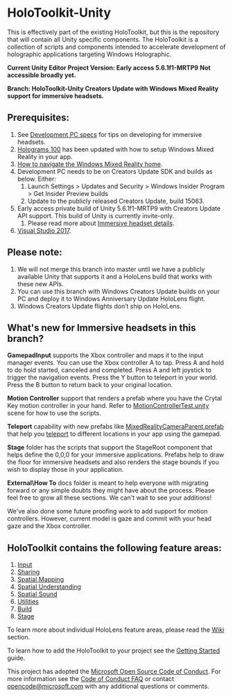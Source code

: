 # HoloToolkit-Unity
This is effectively part of the existing HoloToolkit, but this is the repository that will contain all Unity specific components.
The HoloToolkit is a collection of scripts and components intended to accelerate development of holographic applications targeting Windows Holographic.

**Current Unity Editor Project Version: Early access 5.6.1f1-MRTP9** **Not accessible broadly yet.**

**Branch: HoloToolkit-Unity Creators Update with Windows Mixed Reality support for immersive headsets.**

## Prerequisites:
1. See [Development PC specs](https://developer.microsoft.com/en-us/windows/mixed-reality/install_the_tools#developing_for_immersive_headsets) for tips on developing for immersive headsets.
2. [Holograms 100](https://developer.microsoft.com/en-us/windows/mixed-reality/holograms_100) has been updated with how to setup Windows Mixed Reality in your app.
3. [How to navigate the Windows Mixed Reality home](https://developer.microsoft.com/en-us/windows/mixed-reality/navigating_the_windows_mixed_reality_home).
4. Development PC needs to be on Creators Update SDK and builds as below. Either:
    1. Launch Settings > Updates and Security > Windows Insider Program > Get Insider Preview builds 
    2. Update to the publicly released Creators Update, build 15063.
5. Early access private build of Unity 5.6.1f1-MRTP9 with Creators Update API support. This build of Unity is currently invite-only.
    1. Please read more about [Immersive headset details](https://developer.microsoft.com/en-us/windows/mixed-reality/immersive_headset_details).
6. [Visual Studio 2017](https://www.visualstudio.com/downloads/).

## Please note:
1. We will not merge this branch into master until we have a publicly available Unity that supports it and a HoloLens build that works with these new APIs.
2. You can use this branch with Windows Creators Update builds on your PC and deploy it to Windows Anniversary Update HoloLens flight.
3. Windows Creators Update flights don’t ship on HoloLens.

## What's new for Immersive headsets in this branch?

**GamepadInput** supports the Xbox controller and maps it to the input manager events.
You can use the Xbox controller A to tap.
Press A and hold to do hold started, canceled and completed.
Press A and left joystick to trigger the navigation events.
Press the Y button to teleport in your world.
Press the B button to return back to your original location.

**Motion Controller** support that renders a prefab where you have the Crytal Key motion controller in your hand. Refer to [MotionControllerTest.unity](https://github.com/Microsoft/HoloToolkit-Unity/blob/RS2_WindowsMixedReality/Assets/HoloToolkit/Input/Tests/Scenes/MotionControllerTest.unity) scene for how to use the scripts.

**Teleport** capability with new prefabs like [MixedRealityCameraParent.prefab](https://github.com/Microsoft/HoloToolkit-Unity/blob/RS2_WindowsMixedReality/Assets/HoloToolkit/Input/Tests/Scenes/MotionControllerTest.unity) that help you [teleport](https://github.com/Microsoft/HoloToolkit-Unity/blob/RS2_WindowsMixedReality/Assets/HoloToolkit/Input/Tests/Scenes/MotionControllerTest.unity) to different locations in your app using the gamepad.

**Stage** folder has the scripts that support the StageRoot component that helps define the 0,0,0 for your immersive applications.
Prefabs help to draw the floor for immersive headsets and also renders the stage bounds if you wish to display those in your application.

**External\How To** docs folder is meant to help everyone with migrating forward or any simple doubts they might have about the process.
Please feel free to grow all these sections. We can't wait to see your additions!

We've also done some future proofing work to add support for motion controllers. 
However, current model is gaze and commit with your head gaze and the Xbox controller.

## HoloToolkit contains the following feature areas:

1. [Input](Assets/HoloToolkit/Input/README.md)
2. [Sharing](Assets/HoloToolkit/Sharing/README.md)
3. [Spatial Mapping](Assets/HoloToolkit/SpatialMapping/README.md)
4. [Spatial Understanding](Assets/HoloToolkit/SpatialUnderstanding/README.md)
5. [Spatial Sound](Assets/HoloToolkit/SpatialSound/README.md)
6. [Utilities](Assets/HoloToolkit/Utilities/README.md)
7. [Build](Assets/HoloToolkit/Build/README.md)
8. [Stage](Assets/HoloToolkit/Stage/README.md)

To learn more about individual HoloLens feature areas, please read the [Wiki](https://github.com/Microsoft/HoloToolkit-Unity/wiki) section.

To learn how to add the HoloToolkit to your project see the [Getting Started](GettingStarted.md) guide.

This project has adopted the [Microsoft Open Source Code of Conduct](https://opensource.microsoft.com/codeofconduct/). 
For more information see the [Code of Conduct FAQ](https://opensource.microsoft.com/codeofconduct/faq/) or contact [opencode@microsoft.com](mailto:opencode@microsoft.com) with any additional questions or comments.
